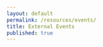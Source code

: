 ```yaml
---
layout: default
permalink: /resources/events/
title: External Events
published: true
---
```


<script>
    async function getData(){
        let response = await fetch(`https://cors.discretemath.ca/https://resources.discretemath.ca/api/resources/resources_pages/5`)
        let data = await response.json()
        let resource_content = document.querySelector(".resource-content")
        let page_index = 3

        let header = `
            <div class="resource_page_header">
                <h1>`+data.title+`</h1>
                <p>`+data.description+`</p>
            </div>
            `
        resource_content.innerHTML += header
        
        for (let i = 0; i < data.resource_page_sections.length; i++) {
            
            let h1 = `<a href="`+data.resource_page_sections[i].url+`">`+data.resource_page_sections[i].title+`</a>`

            let resource_page_section = `
            <hr>    
            <div class="resource_page_section">
                <h3>`+(data.resource_page_sections[i].url && data.resource_page_sections[i].url.length > 1 ? h1 : data.resource_page_sections[i].title) +`</h3>
                <p style="margin-left: 1.4em">`+data.resource_page_sections[i].description+`</p>
            </div>
            `
            resource_content.innerHTML += resource_page_section

             for (let j = 0; j < data.resource_page_sections[i].resources.length; j++) {
                 
                let this_resource = data.resource_page_sections[i].resources[j]

                let h5 = `<a href="`+this_resource.url+`">`+this_resource.title+`</a>`
                let description = `<p>`+this_resource.description+`</p>`

                let resource = `
                <li class="resource">
                    <span>`+(this_resource.url !== null ? h5 : this_resource) +`</span>
                    `+ (this_resource.description.length > 1 ? description : '')+`
                </li>
                `

                 resource_content.innerHTML += resource
             }
        }
        
    }

    getData()
</script>
<div class='content-wrap'>
    <div class='resource-content'></div>
</div>
